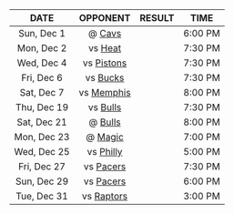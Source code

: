 |    DATE     |             OPPONENT              |  RESULT  |  TIME   |
|:-----------:|:---------------------------------:|:--------:|:-------:|
| Sun, Dec 1  |    @ [Cavs](/r/clevelandcavs)     |          | 6:00 PM |
| Mon, Dec 2  |        vs [Heat](/r/heat)         |          | 7:30 PM |
| Wed, Dec 4  |  vs [Pistons](/r/DetroitPistons)  |          | 7:30 PM |
| Fri, Dec 6  |      vs [Bucks](/r/MkeBucks)      |          | 7:30 PM |
| Sat, Dec 7  | vs [Memphis](/r/memphisgrizzlies) |          | 8:00 PM |
| Thu, Dec 19 |    vs [Bulls](/r/chicagobulls)    |          | 7:30 PM |
| Sat, Dec 21 |    @ [Bulls](/r/chicagobulls)     |          | 8:00 PM |
| Mon, Dec 23 |    @ [Magic](/r/OrlandoMagic)     |          | 7:00 PM |
| Wed, Dec 25 |      vs [Philly](/r/sixers)       |          | 5:00 PM |
| Fri, Dec 27 |      vs [Pacers](/r/pacers)       |          | 7:30 PM |
| Sun, Dec 29 |      vs [Pacers](/r/pacers)       |          | 6:00 PM |
| Tue, Dec 31 |  vs [Raptors](/r/torontoraptors)  |          | 3:00 PM |